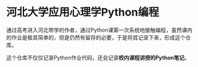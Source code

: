 # 河北大学应用心理学Python编程
通过高考进入河北带学的作者，通过Python课第一次系统地接触编程，虽然课内的作业是极其简单的，但是仍然有留存的必要，于是将其记录下来，形成这个仓库。

这个仓库不仅仅记录Python作业代码，还会记录**校内课程讲授的Python笔记**。
